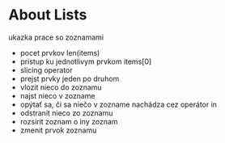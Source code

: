 # About Lists

ukazka prace so zoznamami

* pocet prvkov len(items)
* pristup ku jednotlivym prvkom items[0]
* slicing operator
* prejst prvky jeden po druhom
* vlozit nieco do zoznamu
* najst nieco v zozname
* opýtať sa, či sa niečo v zozname nachádza cez operátor in
* odstranit nieco zo zoznamu
* rozsirit zoznam o iny zoznam
* zmenit prvok zoznamu
